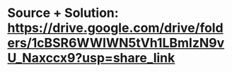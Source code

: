 # Source + Solution: <https://drive.google.com/drive/folders/1cBSR6WWIWN5tVh1LBmIzN9vU_Naxccx9?usp=share_link>